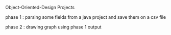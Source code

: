 Object-Oriented-Design Projects

phase 1 : parsing some fields from a java project and save them on a csv file

phase 2 : drawing graph using phase 1 output
